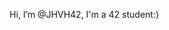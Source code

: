 Hi, I’m @JHVH42, I'm a 42 student:)
<!---
JHVH42/JHVH42 is a ✨ special ✨ repository because its `README.md` (this file) appears on your GitHub profile.
You can click the Preview link to take a look at your changes.
--->
